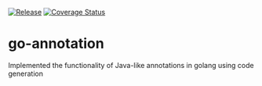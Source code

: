 [![Release](https://github.com/celt237/go-annotation/actions/workflows/release.yml/badge.svg)](https://github.com/celt237/go-annotation/actions/workflows/release.yml)
[![Coverage Status](https://coveralls.io/repos/github/celt237/go-annotation/badge.svg?branch=master)](https://coveralls.io/github/celt237/go-annotation?branch=master)


# go-annotation
Implemented the functionality of Java-like annotations in golang using code generation
